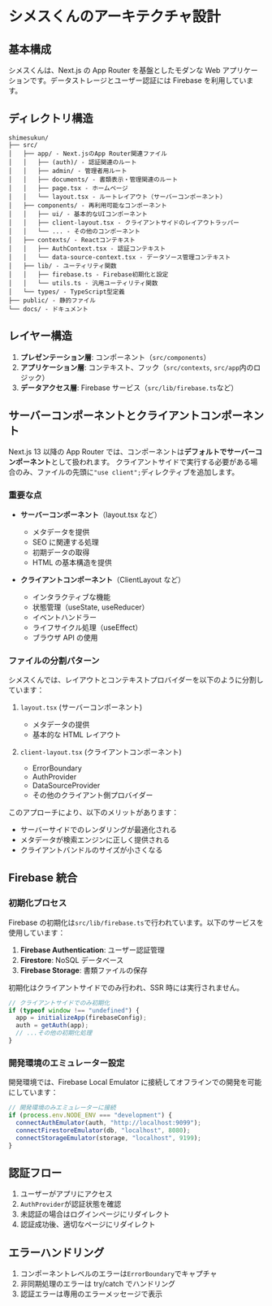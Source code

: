 # シメスくんのアーキテクチャ設計

## 基本構成

シメスくんは、Next.js の App Router を基盤としたモダンな Web アプリケーションです。データストレージとユーザー認証には Firebase を利用しています。

## ディレクトリ構造

```
shimesukun/
├── src/
│   ├── app/ - Next.jsのApp Router関連ファイル
│   │   ├── (auth)/ - 認証関連のルート
│   │   ├── admin/ - 管理者用ルート
│   │   ├── documents/ - 書類表示・管理関連のルート
│   │   ├── page.tsx - ホームページ
│   │   └── layout.tsx - ルートレイアウト（サーバーコンポーネント）
│   ├── components/ - 再利用可能なコンポーネント
│   │   ├── ui/ - 基本的なUIコンポーネント
│   │   ├── client-layout.tsx - クライアントサイドのレイアウトラッパー
│   │   └── ... - その他のコンポーネント
│   ├── contexts/ - Reactコンテキスト
│   │   ├── AuthContext.tsx - 認証コンテキスト
│   │   └── data-source-context.tsx - データソース管理コンテキスト
│   ├── lib/ - ユーティリティ関数
│   │   ├── firebase.ts - Firebase初期化と設定
│   │   └── utils.ts - 汎用ユーティリティ関数
│   └── types/ - TypeScript型定義
├── public/ - 静的ファイル
└── docs/ - ドキュメント
```

## レイヤー構造

1. **プレゼンテーション層**: コンポーネント（`src/components`）
2. **アプリケーション層**: コンテキスト、フック（`src/contexts`, `src/app`内のロジック）
3. **データアクセス層**: Firebase サービス（`src/lib/firebase.ts`など）

## サーバーコンポーネントとクライアントコンポーネント

Next.js 13 以降の App Router では、コンポーネントは**デフォルトでサーバーコンポーネント**として扱われます。
クライアントサイドで実行する必要がある場合のみ、ファイルの先頭に`"use client";`ディレクティブを追加します。

### 重要な点

- **サーバーコンポーネント**（layout.tsx など）

  - メタデータを提供
  - SEO に関連する処理
  - 初期データの取得
  - HTML の基本構造を提供

- **クライアントコンポーネント**（ClientLayout など）
  - インタラクティブな機能
  - 状態管理（useState, useReducer）
  - イベントハンドラー
  - ライフサイクル処理（useEffect）
  - ブラウザ API の使用

### ファイルの分割パターン

シメスくんでは、レイアウトとコンテキストプロバイダーを以下のように分割しています：

1. `layout.tsx` (サーバーコンポーネント)

   - メタデータの提供
   - 基本的な HTML レイアウト

2. `client-layout.tsx` (クライアントコンポーネント)
   - ErrorBoundary
   - AuthProvider
   - DataSourceProvider
   - その他のクライアント側プロバイダー

このアプローチにより、以下のメリットがあります：

- サーバーサイドでのレンダリングが最適化される
- メタデータが検索エンジンに正しく提供される
- クライアントバンドルのサイズが小さくなる

## Firebase 統合

### 初期化プロセス

Firebase の初期化は`src/lib/firebase.ts`で行われています。以下のサービスを使用しています：

1. **Firebase Authentication**: ユーザー認証管理
2. **Firestore**: NoSQL データベース
3. **Firebase Storage**: 書類ファイルの保存

初期化はクライアントサイドでのみ行われ、SSR 時には実行されません。

```javascript
// クライアントサイドでのみ初期化
if (typeof window !== "undefined") {
  app = initializeApp(firebaseConfig);
  auth = getAuth(app);
  // ...その他の初期化処理
}
```

### 開発環境のエミュレーター設定

開発環境では、Firebase Local Emulator に接続してオフラインでの開発を可能にしています：

```javascript
// 開発環境のみエミュレーターに接続
if (process.env.NODE_ENV === "development") {
  connectAuthEmulator(auth, "http://localhost:9099");
  connectFirestoreEmulator(db, "localhost", 8080);
  connectStorageEmulator(storage, "localhost", 9199);
}
```

## 認証フロー

1. ユーザーがアプリにアクセス
2. `AuthProvider`が認証状態を確認
3. 未認証の場合はログインページにリダイレクト
4. 認証成功後、適切なページにリダイレクト

## エラーハンドリング

1. コンポーネントレベルのエラーは`ErrorBoundary`でキャプチャ
2. 非同期処理のエラーは try/catch でハンドリング
3. 認証エラーは専用のエラーメッセージで表示
